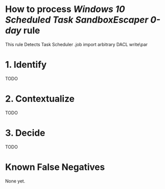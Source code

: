 # How to process *Windows 10 Scheduled Task SandboxEscaper 0-day* rule
This rule Detects Task Scheduler .job import arbitrary DACL write\par

# 1. Identify
TODO

# 2. Contextualize
TODO

# 3. Decide
TODO

# Known False Negatives
None yet.
